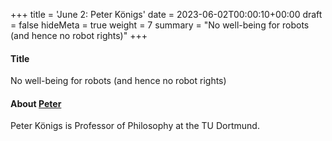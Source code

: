 +++
title = 'June 2: Peter Königs'
date = 2023-06-02T00:00:10+00:00
draft = false
hideMeta = true
weight = 7
summary = "No well-being for robots (and hence no robot rights)"
+++


#### Title
No well-being for robots (and hence no robot rights)

#### About [Peter](https://peterkoenigs.weebly.com)

Peter Königs is Professor of Philosophy at the TU Dortmund.  